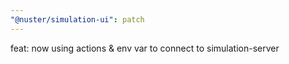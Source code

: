 ```yaml
---
"@nuster/simulation-ui": patch
---
```


feat: now using actions & env var to connect to simulation-server
